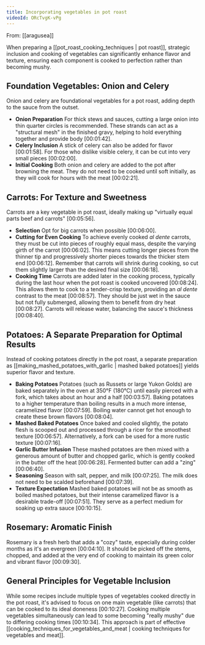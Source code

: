 ```yaml
---
title: Incorporating vegetables in pot roast
videoId: ORcTvgK-vPg
---
```


From: [[aragusea]] <br/> 

When preparing a [[pot_roast_cooking_techniques | pot roast]], strategic inclusion and cooking of vegetables can significantly enhance flavor and texture, ensuring each component is cooked to perfection rather than becoming mushy.

## Foundation Vegetables: Onion and Celery

Onion and celery are foundational vegetables for a pot roast, adding depth to the sauce from the outset.

*   **Onion Preparation** For thick stews and sauces, cutting a large onion into thin quarter circles is recommended. These strands can act as a "structural mesh" in the finished gravy, helping to hold everything together and provide body <a class="yt-timestamp" data-t="00:01:42">[00:01:42]</a>.
*   **Celery Inclusion** A stick of celery can also be added for flavor <a class="yt-timestamp" data-t="00:01:58">[00:01:58]</a>. For those who dislike visible celery, it can be cut into very small pieces <a class="yt-timestamp" data-t="00:02:00">[00:02:00]</a>.
*   **Initial Cooking** Both onion and celery are added to the pot after browning the meat. They do not need to be cooked until soft initially, as they will cook for hours with the meat <a class="yt-timestamp" data-t="00:02:21">[00:02:21]</a>.

## Carrots: For Texture and Sweetness

Carrots are a key vegetable in pot roast, ideally making up "virtually equal parts beef and carrots" <a class="yt-timestamp" data-t="00:05:56">[00:05:56]</a>.

*   **Selection** Opt for big carrots when possible <a class="yt-timestamp" data-t="00:06:00">[00:06:00]</a>.
*   **Cutting for Even Cooking** To achieve evenly cooked *al dente* carrots, they must be cut into pieces of roughly equal mass, despite the varying girth of the carrot <a class="yt-timestamp" data-t="00:06:02">[00:06:02]</a>. This means cutting longer pieces from the thinner tip and progressively shorter pieces towards the thicker stem end <a class="yt-timestamp" data-t="00:06:12">[00:06:12]</a>. Remember that carrots will shrink during cooking, so cut them slightly larger than the desired final size <a class="yt-timestamp" data-t="00:06:18">[00:06:18]</a>.
*   **Cooking Time** Carrots are added later in the cooking process, typically during the last hour when the pot roast is cooked uncovered <a class="yt-timestamp" data-t="00:08:24">[00:08:24]</a>. This allows them to cook to a tender-crisp texture, providing an *al dente* contrast to the meat <a class="yt-timestamp" data-t="00:08:57">[00:08:57]</a>. They should be just wet in the sauce but not fully submerged, allowing them to benefit from dry heat <a class="yt-timestamp" data-t="00:08:27">[00:08:27]</a>. Carrots will release water, balancing the sauce's thickness <a class="yt-timestamp" data-t="00:08:40">[00:08:40]</a>.

## Potatoes: A Separate Preparation for Optimal Results

Instead of cooking potatoes directly in the pot roast, a separate preparation as [[making_mashed_potatoes_with_garlic | mashed baked potatoes]] yields superior flavor and texture.

*   **Baking Potatoes** Potatoes (such as Russets or large Yukon Golds) are baked separately in the oven at 350°F (180°C) until easily pierced with a fork, which takes about an hour and a half <a class="yt-timestamp" data-t="00:03:57">[00:03:57]</a>. Baking potatoes to a higher temperature than boiling results in a much more intense, caramelized flavor <a class="yt-timestamp" data-t="00:07:59">[00:07:59]</a>. Boiling water cannot get hot enough to create these brown flavors <a class="yt-timestamp" data-t="00:08:04">[00:08:04]</a>.
*   **Mashed Baked Potatoes** Once baked and cooled slightly, the potato flesh is scooped out and processed through a ricer for the smoothest texture <a class="yt-timestamp" data-t="00:06:57">[00:06:57]</a>. Alternatively, a fork can be used for a more rustic texture <a class="yt-timestamp" data-t="00:07:16">[00:07:16]</a>.
*   **Garlic Butter Infusion** These mashed potatoes are then mixed with a generous amount of butter and chopped garlic, which is gently cooked in the butter off the heat <a class="yt-timestamp" data-t="00:06:28">[00:06:28]</a>. Fermented butter can add a "zing" <a class="yt-timestamp" data-t="00:06:40">[00:06:40]</a>.
*   **Seasoning** Season with salt, pepper, and milk <a class="yt-timestamp" data-t="00:07:25">[00:07:25]</a>. The milk does not need to be scalded beforehand <a class="yt-timestamp" data-t="00:07:39">[00:07:39]</a>.
*   **Texture Expectation** Mashed baked potatoes will not be as smooth as boiled mashed potatoes, but their intense caramelized flavor is a desirable trade-off <a class="yt-timestamp" data-t="00:07:51">[00:07:51]</a>. They serve as a perfect medium for soaking up extra sauce <a class="yt-timestamp" data-t="00:10:15">[00:10:15]</a>.

## Rosemary: Aromatic Finish

Rosemary is a fresh herb that adds a "cozy" taste, especially during colder months as it's an evergreen <a class="yt-timestamp" data-t="00:04:10">[00:04:10]</a>. It should be picked off the stems, chopped, and added at the very end of cooking to maintain its green color and vibrant flavor <a class="yt-timestamp" data-t="00:09:30">[00:09:30]</a>.

## General Principles for Vegetable Inclusion

While some recipes include multiple types of vegetables cooked directly in the pot roast, it's advised to focus on one main vegetable (like carrots) that can be cooked to its ideal doneness <a class="yt-timestamp" data-t="00:10:27">[00:10:27]</a>. Cooking multiple vegetables simultaneously can lead to some becoming "really mushy" due to differing cooking times <a class="yt-timestamp" data-t="00:10:34">[00:10:34]</a>. This approach is part of effective [[cooking_techniques_for_vegetables_and_meat | cooking techniques for vegetables and meat]].